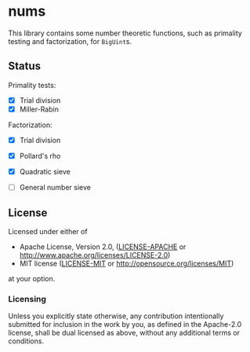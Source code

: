 # nums

This library contains some number theoretic functions, such as primality testing and factorization, for `BigUint`s.


## Status

Primality tests:
- [x] Trial division
- [x] Miller-Rabin

Factorization:
- [x] Trial division
- [x] Pollard's rho
- [x] Quadratic sieve
- [ ] General number sieve


## License

Licensed under either of

* Apache License, Version 2.0, ([LICENSE-APACHE](LICENSE-APACHE) or http://www.apache.org/licenses/LICENSE-2.0)
* MIT license ([LICENSE-MIT](LICENSE-MIT) or http://opensource.org/licenses/MIT)

at your option.


### Licensing

Unless you explicitly state otherwise, any contribution intentionally
submitted for inclusion in the work by you, as defined in the
Apache-2.0 license, shall be dual licensed as above, without any
additional terms or conditions.
